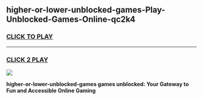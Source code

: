 
## higher-or-lower-unblocked-games-Play-Unblocked-Games-Online-qc2k4
<h3>
<a href="https://premium76.site?title=higher-or-lower-unblocked-games&ref=24A">CLICK TO PLAY</a></h3>
<hr>

<h3>
<a href="https://premium76.site?title=higher-or-lower-unblocked-games&ref=24A">CLICK 2 PLAY</a>
  
</h3>

<a href="https://premium76.site?title=higher-or-lower-unblocked-games&ref=24A"><img src="https://clearcache.store/games.png"></a>


**higher-or-lower-unblocked-games games unblocked: Your Gateway to Fun and Accessible Online Gaming**
